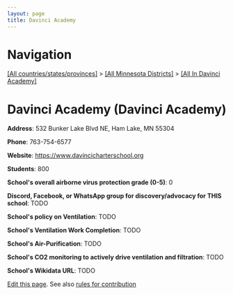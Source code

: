 ```yaml
---
layout: page
title: Davinci Academy
---
```

# Navigation

[[All countries/states/provinces]](../../..) > [[All Minnesota Districts]](../..) > [[All In Davinci Academy]](..)

# Davinci Academy (Davinci Academy)

**Address**: 532 Bunker Lake Blvd NE, Ham Lake, MN 55304

**Phone**: 763-754-6577

**Website**: <https://www.davincicharterschool.org>

**Students**: 800

**School's overall airborne virus protection grade (0-5)**: 0

**Discord, Facebook, or WhatsApp group for discovery/advocacy for THIS school**: TODO

**School's policy on Ventilation**: TODO

**School's Ventilation Work Completion**: TODO

**School's Air-Purification**: TODO

**School's CO2 monitoring to actively drive ventilation and filtration**: TODO

**School's Wikidata URL**: TODO


[Edit this page](https://github.com/ventilate-schools/MN/edit/main/./Davinci_Academy/Davinci_Academy.md). See also [rules for contribution](../../../contribution-rules/)